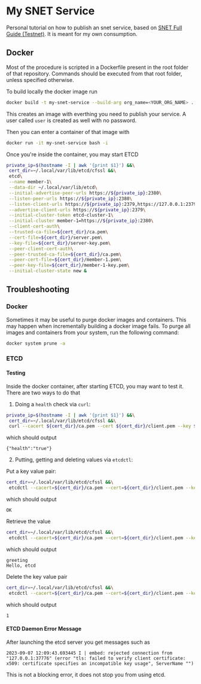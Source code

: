 # My SNET Service

Personal tutorial on how to publish an snet service, based on [SNET Full Guide (Testnet)](https://docs.google.com/document/d/1jkkIMvUObSc81Cv3WXl9wtjFwt-itFSaOctyGdPg_30).
It is meant for my own consumption.

## Docker

Most of the procedure is scripted in a Dockerfile present in the root
folder of that repository.  Commands should be executed from that root
folder, unless specified otherwise.

To build locally the docker image run

```bash
docker build -t my-snet-service --build-arg org_name=<YOUR_ORG_NAME> .
```

This creates an image with everthing you need to publish your service.
A user called `user` is created as well with no password.

Then you can enter a container of that image with

```bash
docker run -it my-snet-service bash -i
```

Once you're inside the container, you may start ETCD

```bash
private_ip=$(hostname -I | awk '{print $1}') &&\
 cert_dir=~/.local/var/lib/etcd/cfssl &&\
 etcd\
 --name member-1\
 --data-dir ~/.local/var/lib/etcd\
 --initial-advertise-peer-urls https://${private_ip}:2380\
 --listen-peer-urls https://${private_ip}:2380\
 --listen-client-urls https://${private_ip}:2379,https://127.0.0.1:2379\
 --advertise-client-urls https://${private_ip}:2379\
 --initial-cluster-token etcd-cluster-1\
 --initial-cluster member-1=https://${private_ip}:2380\
 --client-cert-auth\
 --trusted-ca-file=${cert_dir}/ca.pem\
 --cert-file=${cert_dir}/server.pem\
 --key-file=${cert_dir}/server-key.pem\
 --peer-client-cert-auth\
 --peer-trusted-ca-file=${cert_dir}/ca.pem\
 --peer-cert-file=${cert_dir}/member-1.pem\
 --peer-key-file=${cert_dir}/member-1-key.pem\
 --initial-cluster-state new &
```

## Troubleshooting

### Docker

Sometimes it may be useful to purge docker images and containers.
This may happen when incrementally building a docker image fails.  To
purge all images and containers from your system, run the following
command:

```bash
docker system prune -a
```

### ETCD

#### Testing

Inside the docker container, after starting ETCD, you may want to test
it.  There are two ways to do that

1. Doing a `health` check via `curl`:

```bash
private_ip=$(hostname -I | awk '{print $1}') &&\
 cert_dir=~/.local/var/lib/etcd/cfssl &&\
 curl --cacert ${cert_dir}/ca.pem --cert ${cert_dir}/client.pem --key ${cert_dir}/client-key.pem https://${private_ip}:2379/health
```

which should output

```
{"health":"true"}
```

2. Putting, getting and deleting values via `etcdctl`:

Put a key value pair:

```bash
cert_dir=~/.local/var/lib/etcd/cfssl &&\
 etcdctl --cacert=${cert_dir}/ca.pem --cert=${cert_dir}/client.pem --key=${cert_dir}/client-key.pem put greeting "Hello, etcd"
```

which should output

```
OK
```

Retrieve the value

```bash
cert_dir=~/.local/var/lib/etcd/cfssl &&\
 etcdctl --cacert=${cert_dir}/ca.pem --cert=${cert_dir}/client.pem --key=${cert_dir}/client-key.pem get greeting
```

which should output

```
greeting
Hello, etcd
```

Delete the key value pair

```bash
cert_dir=~/.local/var/lib/etcd/cfssl &&\
 etcdctl --cacert=${cert_dir}/ca.pem --cert=${cert_dir}/client.pem --key=${cert_dir}/client-key.pem del greeting
```

which should output

```
1
```

#### ETCD Daemon Error Message

After launching the etcd server you get messages such as

```
2023-09-07 12:09:43.693445 I | embed: rejected connection from "127.0.0.1:37776" (error "tls: failed to verify client certificate: x509: certificate specifies an incompatible key usage", ServerName "")
```

This is not a blocking error, it does not stop you from using etcd.
